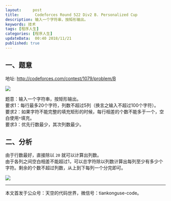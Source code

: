 ```yaml
---   
layout:     post  
title:       Codeforces Round 522 Div2 B. Personalized Cup 
description: 输入一个字符串，按矩形输出。   
keywords: 技术 
tags: [程序人生]  
categories: [程序人生]  
updateData:  00:40 2018/11/21   
published: true   
---  
```


 


## 一、题意

地址: http://codeforces.com/contest/1079/problem/B  

![](http://res2018.tiankonguse.com/images/2018/11/cf-422-div2-pro-b.png)   



题意：输入一个字符串，按矩形输出。  
要求1：每行最多20个字符，列数不超过5列（换言之输入不超过100个字符）。  
要求2：如果字符不能完整的填充矩形的时候，每行相差的个数不能多于一个，空白使用`*`填充。  
要求3：优先行数最少，其次列数最少。  

## 二、分析

由于行数最好，直接除以 `20` 就可以计算出列数。  
由于各列之间空白相差不能超过1，可以总字符除以列数计算出每列至少有多少个字符。剩余的个数不超过列数，从上到下每列一个分完即可。  
 

![](http://res2018.tiankonguse.com/images/2018/11/cf-422-div2-b.png) 



---


本文首发于公众号：天空的代码世界，微信号：tiankonguse-code。  



